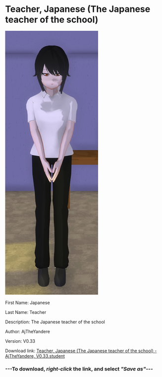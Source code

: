 # Teacher, Japanese (The Japanese teacher of the school)

<img src = "https://raw.githubusercontent.com/Arbiter1223/Daigaku-Gurashi-Custom-Students/master/Students/Files/Teacher%2C%20Japanese%20(The%20Japanese%20teacher%20of%20the%20school).png">

First Name: Japanese

Last Name: Teacher

Description: The Japanese teacher of the school

Author: AjTheYandere

Version: V0.33

Download link: <a href="https://raw.githubusercontent.com/Arbiter1223/Daigaku-Gurashi-Custom-Students/master/Students/Files/Teacher%2C%20Japanese%20(The%20Japanese%20teacher%20of%20the%20school)%20-%20AjTheYandere%2C%20V0.33.student">Teacher, Japanese (The Japanese teacher of the school) - AjTheYandere, V0.33.student</a>

### ---**To download, _right-click_ the link, and select _"Save as"_**---
